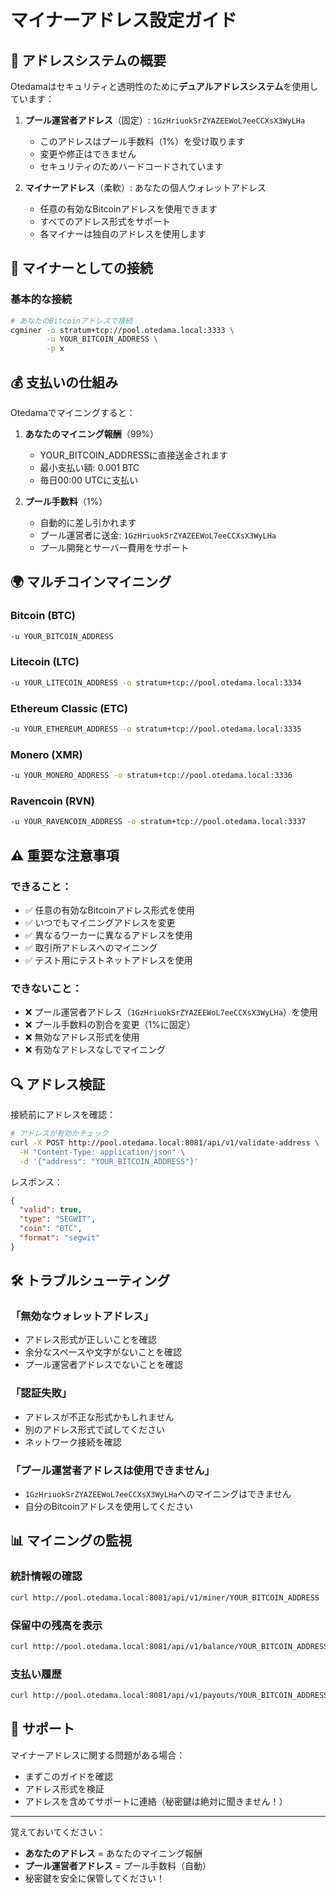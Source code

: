# マイナーアドレス設定ガイド

## 🔐 アドレスシステムの概要

Otedamaはセキュリティと透明性のために**デュアルアドレスシステム**を使用しています：

1. **プール運営者アドレス**（固定）: `1GzHriuokSrZYAZEEWoL7eeCCXsX3WyLHa`
   - このアドレスはプール手数料（1%）を受け取ります
   - 変更や修正はできません
   - セキュリティのためハードコードされています

2. **マイナーアドレス**（柔軟）: あなたの個人ウォレットアドレス
   - 任意の有効なBitcoinアドレスを使用できます
   - すべてのアドレス形式をサポート
   - 各マイナーは独自のアドレスを使用します

## 📝 マイナーとしての接続

### 基本的な接続

```bash
# あなたのBitcoinアドレスで接続
cgminer -o stratum+tcp://pool.otedama.local:3333 \
        -u YOUR_BITCOIN_ADDRESS \
        -p x
```


## 💰 支払いの仕組み

Otedamaでマイニングすると：

1. **あなたのマイニング報酬**（99%）
   - YOUR_BITCOIN_ADDRESSに直接送金されます
   - 最小支払い額: 0.001 BTC
   - 毎日00:00 UTCに支払い

2. **プール手数料**（1%）
   - 自動的に差し引かれます
   - プール運営者に送金: `1GzHriuokSrZYAZEEWoL7eeCCXsX3WyLHa`
   - プール開発とサーバー費用をサポート

## 🌍 マルチコインマイニング

### Bitcoin (BTC)
```bash
-u YOUR_BITCOIN_ADDRESS
```

### Litecoin (LTC)
```bash
-u YOUR_LITECOIN_ADDRESS -o stratum+tcp://pool.otedama.local:3334
```

### Ethereum Classic (ETC)
```bash
-u YOUR_ETHEREUM_ADDRESS -o stratum+tcp://pool.otedama.local:3335
```

### Monero (XMR)
```bash
-u YOUR_MONERO_ADDRESS -o stratum+tcp://pool.otedama.local:3336
```

### Ravencoin (RVN)
```bash
-u YOUR_RAVENCOIN_ADDRESS -o stratum+tcp://pool.otedama.local:3337
```

## ⚠️ 重要な注意事項

### できること：
- ✅ 任意の有効なBitcoinアドレス形式を使用
- ✅ いつでもマイニングアドレスを変更
- ✅ 異なるワーカーに異なるアドレスを使用
- ✅ 取引所アドレスへのマイニング
- ✅ テスト用にテストネットアドレスを使用

### できないこと：
- ❌ プール運営者アドレス（`1GzHriuokSrZYAZEEWoL7eeCCXsX3WyLHa`）を使用
- ❌ プール手数料の割合を変更（1%に固定）
- ❌ 無効なアドレス形式を使用
- ❌ 有効なアドレスなしでマイニング

## 🔍 アドレス検証

接続前にアドレスを確認：

```bash
# アドレスが有効かチェック
curl -X POST http://pool.otedama.local:8081/api/v1/validate-address \
  -H "Content-Type: application/json" \
  -d '{"address": "YOUR_BITCOIN_ADDRESS"}'
```

レスポンス：
```json
{
  "valid": true,
  "type": "SEGWIT",
  "coin": "BTC",
  "format": "segwit"
}
```

## 🛠️ トラブルシューティング

### 「無効なウォレットアドレス」
- アドレス形式が正しいことを確認
- 余分なスペースや文字がないことを確認
- プール運営者アドレスでないことを確認

### 「認証失敗」
- アドレスが不正な形式かもしれません
- 別のアドレス形式で試してください
- ネットワーク接続を確認

### 「プール運営者アドレスは使用できません」
- `1GzHriuokSrZYAZEEWoL7eeCCXsX3WyLHa`へのマイニングはできません
- 自分のBitcoinアドレスを使用してください

## 📊 マイニングの監視

### 統計情報の確認
```bash
curl http://pool.otedama.local:8081/api/v1/miner/YOUR_BITCOIN_ADDRESS
```

### 保留中の残高を表示
```bash
curl http://pool.otedama.local:8081/api/v1/balance/YOUR_BITCOIN_ADDRESS
```

### 支払い履歴
```bash
curl http://pool.otedama.local:8081/api/v1/payouts/YOUR_BITCOIN_ADDRESS
```

## 🤝 サポート

マイナーアドレスに関する問題がある場合：
- まずこのガイドを確認
- アドレス形式を検証
- アドレスを含めてサポートに連絡（秘密鍵は絶対に聞きません！）

---

覚えておいてください：
- **あなたのアドレス** = あなたのマイニング報酬
- **プール運営者アドレス** = プール手数料（自動）
- 秘密鍵を安全に保管してください！